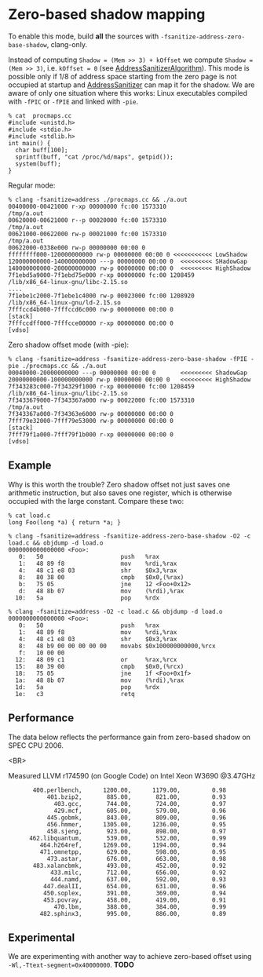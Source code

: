 
# Zero-based shadow mapping

To enable this mode, build **all** the sources with `-fsanitize-address-zero-base-shadow`, clang-only.

Instead of computing `Shadow = (Mem >> 3) + kOffset` we compute `Shadow = (Mem >> 3)`, i.e. `kOffset = 0` (see [AddressSanitizerAlgorithm](AddressSanitizerAlgorithm)).
This mode is possible only if 1/8 of address space starting from the zero page is not occupied at startup and [AddressSanitizer](AddressSanitizer) can map it for the shadow.
We are aware of only one situation where this works: Linux executables compiled with `-fPIC` or `-fPIE` and linked with `-pie`.

```
% cat  procmaps.cc 
#include <unistd.h>
#include <stdio.h>
#include <stdlib.h>
int main() {
  char buff[100];
  sprintf(buff, "cat /proc/%d/maps", getpid());
  system(buff);
}
```

Regular mode:
```
% clang -fsanitize=address ./procmaps.cc && ./a.out 
00400000-00421000 r-xp 00000000 fc:00 1573310                            /tmp/a.out
00620000-00621000 r--p 00020000 fc:00 1573310                            /tmp/a.out
00621000-00622000 rw-p 00021000 fc:00 1573310                            /tmp/a.out
00622000-0338e000 rw-p 00000000 00:00 0 
ffffffff000-120000000000 rw-p 00000000 00:00 0 <<<<<<<<<<< LowShadow
120000000000-140000000000 ---p 00000000 00:00 0  <<<<<<<<< SHadowGap
140000000000-200000000000 rw-p 00000000 00:00 0  <<<<<<<<< HighShadow
7f1ebd5a9000-7f1ebd75e000 r-xp 00000000 fc:00 1208459                    /lib/x86_64-linux-gnu/libc-2.15.so
....
7f1ebe1c2000-7f1ebe1c4000 rw-p 00023000 fc:00 1208920                    /lib/x86_64-linux-gnu/ld-2.15.so
7fffccd4b000-7fffccd6c000 rw-p 00000000 00:00 0                          [stack]
7fffccdff000-7fffcce00000 r-xp 00000000 00:00 0                          [vdso]
```

Zero shadow offset mode (with -pie):

```
% clang -fsanitize=address -fsanitize-address-zero-base-shadow -fPIE -pie ./procmaps.cc && ./a.out 
00040000-20000000000 ---p 00000000 00:00 0       <<<<<<<<< ShadowGap
20000000000-100000000000 rw-p 00000000 00:00 0   <<<<<<<<< HighShadow
7f343283c000-7f34329f1000 r-xp 00000000 fc:00 1208459                    /lib/x86_64-linux-gnu/libc-2.15.so
7f3433679000-7f343367a000 rw-p 00022000 fc:00 1573310                    /tmp/a.out
7f343367a000-7f34363e6000 rw-p 00000000 00:00 0 
7fff79e32000-7fff79e53000 rw-p 00000000 00:00 0                          [stack]
7fff79f1a000-7fff79f1b000 r-xp 00000000 00:00 0                          [vdso]
```

## Example

Why is this worth the trouble?
Zero shadow offset not just saves one arithmetic instruction,
but also saves one register, which is otherwise occupied with the large constant. Compare these two:


```
% cat load.c 
long Foo(long *a) { return *a; }
```



```
% clang -fsanitize=address -fsanitize-address-zero-base-shadow -O2 -c load.c && objdump -d load.o
0000000000000000 <Foo>:
   0:	50                   	push   %rax
   1:	48 89 f8             	mov    %rdi,%rax
   4:	48 c1 e8 03          	shr    $0x3,%rax
   8:	80 38 00             	cmpb   $0x0,(%rax)
   b:	75 05                	jne    12 <Foo+0x12>
   d:	48 8b 07             	mov    (%rdi),%rax
  10:	5a                   	pop    %rdx
```
```
% clang -fsanitize=address -O2 -c load.c && objdump -d load.o
0000000000000000 <Foo>:
   0:	50                   	push   %rax
   1:	48 89 f8             	mov    %rdi,%rax
   4:	48 c1 e8 03          	shr    $0x3,%rax
   8:	48 b9 00 00 00 00 00 	movabs $0x100000000000,%rcx
   f:	10 00 00 
  12:	48 09 c1             	or     %rax,%rcx
  15:	80 39 00             	cmpb   $0x0,(%rcx)
  18:	75 05                	jne    1f <Foo+0x1f>
  1a:	48 8b 07             	mov    (%rdi),%rax
  1d:	5a                   	pop    %rdx
  1e:	c3                   	retq   
```

## Performance
The data below reflects the performance gain from zero-based shadow on SPEC CPU 2006. 

&lt;BR&gt;


Measured LLVM r174590 (on Google Code) on Intel Xeon W3690 @3.47GHz

```
       400.perlbench,      1200.00,      1179.00,         0.98
           401.bzip2,       885.00,       821.00,         0.93
             403.gcc,       744.00,       724.00,         0.97
             429.mcf,       605.00,       579.00,         0.96
           445.gobmk,       843.00,       809.00,         0.96
           456.hmmer,      1305.00,      1236.00,         0.95
           458.sjeng,       923.00,       898.00,         0.97
      462.libquantum,       539.00,       532.00,         0.99
         464.h264ref,      1269.00,      1194.00,         0.94
         471.omnetpp,       629.00,       598.00,         0.95
           473.astar,       676.00,       663.00,         0.98
       483.xalancbmk,       493.00,       452.00,         0.92
            433.milc,       712.00,       656.00,         0.92
            444.namd,       637.00,       592.00,         0.93
          447.dealII,       654.00,       631.00,         0.96
          450.soplex,       391.00,       369.00,         0.94
          453.povray,       458.00,       419.00,         0.91
             470.lbm,       388.00,       384.00,         0.99
         482.sphinx3,       995.00,       886.00,         0.89
```


## Experimental
We are experimenting with another way to achieve zero-based offset using `-Wl,-Ttext-segment=0x40000000`. **TODO**